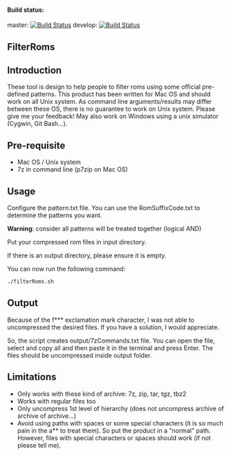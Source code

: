 #### Build status: ####
master: [![Build Status](https://travis-ci.org/benjdum59/filterRoms.svg?branch=master)](https://travis-ci.org/benjdum59/filterRoms)
develop: [![Build Status](https://travis-ci.org/benjdum59/filterRoms.svg?branch=develop)](https://travis-ci.org/benjdum59/filterRoms)


## FilterRoms ##

Introduction
-------
These tool is design to help people to filter roms using some official pre-defined patterns. This product has been written for Mac OS and should work on all Unix system. As command line arguments/results may differ between these OS, there is no guarantee  to work on Unix system. Please give me your feedback! May also work on Windows using a unix simulator (Cygwin, Git Bash...).

Pre-requisite
-------

- Mac OS / Unix system
- 7z in command line (p7zip on Mac OS)

Usage
-----
Configure the pattern.txt file. You can use the RomSuffixCode.txt to determine the patterns you want.

**Warning**: consider all patterns will be treated together (logical AND)

Put your compressed rom files in input directory.

If there is an output directory, please ensure it is empty.

You can now run the following command:

```bash
./filterRoms.sh
```

Output
------
Because of the f*** exclamation mark character, I was not able to uncompressed the desired files. If you have a solution, I would appreciate.

So, the script creates output/7zCommands.txt file. You can open the file, select and copy all and then paste it in the terminal and press Enter. The files should be uncompressed inside output folder.

Limitations
-----------

- Only works with these kind of archive: 7z, zip, tar, tgz, tbz2
- Works with regular files too
- Only uncompress 1st level of hierarchy (does not uncompress archive of archive of archive...)
- Avoid using paths with spaces or some special characters (it is so much pain in the a** to treat them). So put the product in a "normal" path. However, files with special characters or spaces should work (if not please tell me).
